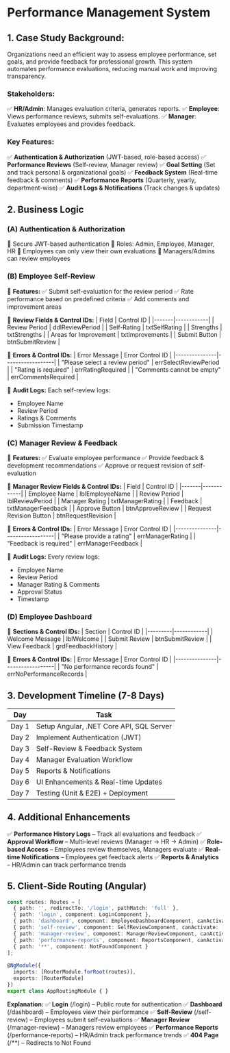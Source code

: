 # Performance Management System
 
## 1. Case Study Background:
 
Organizations need an efficient way to assess employee performance, set goals, and provide feedback for professional growth. This system automates performance evaluations, reducing manual work and improving transparency.
 
### Stakeholders:
✅ **HR/Admin**: Manages evaluation criteria, generates reports.
✅ **Employee**: Views performance reviews, submits self-evaluations.
✅ **Manager**: Evaluates employees and provides feedback.
 
### Key Features:
✅ **Authentication & Authorization** (JWT-based, role-based access)
✅ **Performance Reviews** (Self-review, Manager review)
✅ **Goal Setting** (Set and track personal & organizational goals)
✅ **Feedback System** (Real-time feedback & comments)
✅ **Performance Reports** (Quarterly, yearly, department-wise)
✅ **Audit Logs & Notifications** (Track changes & updates)
 
## 2. Business Logic
 
### (A) Authentication & Authorization
🔹 Secure JWT-based authentication
🔹 Roles: Admin, Employee, Manager, HR
🔹 Employees can only view their own evaluations
🔹 Managers/Admins can review employees
 
### (B) Employee Self-Review
📌 **Features:**
✅ Submit self-evaluation for the review period
✅ Rate performance based on predefined criteria
✅ Add comments and improvement areas
 
📌 **Review Fields & Control IDs:**
| Field | Control ID |
|-------|------------|
| Review Period | ddlReviewPeriod |
| Self-Rating | txtSelfRating |
| Strengths | txtStrengths |
| Areas for Improvement | txtImprovements |
| Submit Button | btnSubmitReview |
 
📌 **Errors & Control IDs:**
| Error Message | Error Control ID |
|---------------|------------------|
| "Please select a review period" | errSelectReviewPeriod |
| "Rating is required" | errRatingRequired |
| "Comments cannot be empty" | errCommentsRequired |
 
📌 **Audit Logs:**
Each self-review logs:
- Employee Name
- Review Period
- Ratings & Comments
- Submission Timestamp
 
### (C) Manager Review & Feedback
📌 **Features:**
✅ Evaluate employee performance
✅ Provide feedback & development recommendations
✅ Approve or request revision of self-evaluation
 
📌 **Manager Review Fields & Control IDs:**
| Field | Control ID |
|-------|------------|
| Employee Name | lblEmployeeName |
| Review Period | lblReviewPeriod |
| Manager Rating | txtManagerRating |
| Feedback | txtManagerFeedback |
| Approve Button | btnApproveReview |
| Request Revision Button | btnRequestRevision |
 
📌 **Errors & Control IDs:**
| Error Message | Error Control ID |
|---------------|------------------|
| "Please provide a rating" | errManagerRating |
| "Feedback is required" | errManagerFeedback |
 
📌 **Audit Logs:**
Every review logs:
- Employee Name
- Review Period
- Manager Rating & Comments
- Approval Status
- Timestamp
 
### (D) Employee Dashboard
📌 **Sections & Control IDs:**
| Section | Control ID |
|---------|------------|
| Welcome Message | lblWelcome |
| Submit Review | btnSubmitReview |
| View Feedback | grdFeedbackHistory |
 
📌 **Errors & Control IDs:**
| Error Message | Error Control ID |
|---------------|------------------|
| "No performance records found" | errNoPerformanceRecords |
 
## 3. Development Timeline (7-8 Days)
 
| Day | Task |
|-----|------|
| Day 1 | Setup Angular, .NET Core API, SQL Server |
| Day 2 | Implement Authentication (JWT) |
| Day 3 | Self-Review & Feedback System |
| Day 4 | Manager Evaluation Workflow |
| Day 5 | Reports & Notifications |
| Day 6 | UI Enhancements & Real-time Updates |
| Day 7 | Testing (Unit & E2E) + Deployment |
 
## 4. Additional Enhancements
✅ **Performance History Logs** – Track all evaluations and feedback
✅ **Approval Workflow** – Multi-level reviews (Manager → HR → Admin)
✅ **Role-based Access** – Employees review themselves, Managers evaluate
✅ **Real-time Notifications** – Employees get feedback alerts
✅ **Reports & Analytics** – HR/Admin can track performance trends
 
## 5. Client-Side Routing (Angular)
 
```typescript
const routes: Routes = [
  { path: '', redirectTo: '/login', pathMatch: 'full' },
  { path: 'login', component: LoginComponent },
  { path: 'dashboard', component: EmployeeDashboardComponent, canActivate: [AuthGuard] },
  { path: 'self-review', component: SelfReviewComponent, canActivate: [AuthGuard] },
  { path: 'manager-review', component: ManagerReviewComponent, canActivate: [AuthGuard, ManagerGuard] },
  { path: 'performance-reports', component: ReportsComponent, canActivate: [AuthGuard, AdminGuard] },
  { path: '**', component: NotFoundComponent }
];
 
@NgModule({
  imports: [RouterModule.forRoot(routes)],
  exports: [RouterModule]
})
export class AppRoutingModule { }
```
 
**Explanation:**
✅ **Login** (/login) – Public route for authentication
✅ **Dashboard** (/dashboard) – Employees view their performance
✅ **Self-Review** (/self-review) – Employees submit self-evaluations
✅ **Manager Review** (/manager-review) – Managers review employees
✅ **Performance Reports** (/performance-reports) – HR/Admin track performance trends
✅ **404 Page** (/**) – Redirects to Not Found
